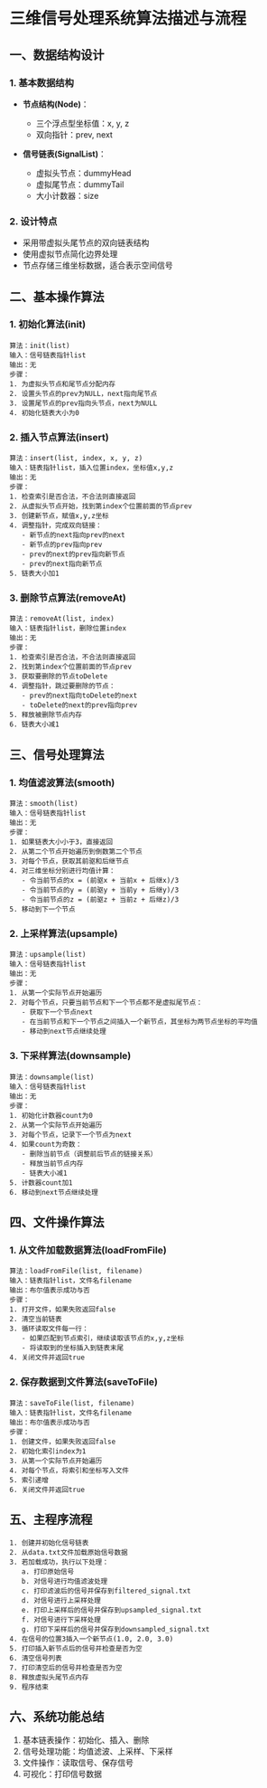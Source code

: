 # 三维信号处理系统算法描述与流程

## 一、数据结构设计

### 1. 基本数据结构
- **节点结构(Node)**：
  - 三个浮点型坐标值：x, y, z
  - 双向指针：prev, next

- **信号链表(SignalList)**：
  - 虚拟头节点：dummyHead
  - 虚拟尾节点：dummyTail
  - 大小计数器：size

### 2. 设计特点
- 采用带虚拟头尾节点的双向链表结构
- 使用虚拟节点简化边界处理
- 节点存储三维坐标数据，适合表示空间信号

## 二、基本操作算法

### 1. 初始化算法(init)
```
算法：init(list)
输入：信号链表指针list
输出：无
步骤：
1. 为虚拟头节点和尾节点分配内存
2. 设置头节点的prev为NULL，next指向尾节点
3. 设置尾节点的prev指向头节点，next为NULL
4. 初始化链表大小为0
```

### 2. 插入节点算法(insert)
```
算法：insert(list, index, x, y, z)
输入：链表指针list，插入位置index，坐标值x,y,z
输出：无
步骤：
1. 检查索引是否合法，不合法则直接返回
2. 从虚拟头节点开始，找到第index个位置前面的节点prev
3. 创建新节点，赋值x,y,z坐标
4. 调整指针，完成双向链接：
   - 新节点的next指向prev的next
   - 新节点的prev指向prev
   - prev的next的prev指向新节点
   - prev的next指向新节点
5. 链表大小加1
```

### 3. 删除节点算法(removeAt)
```
算法：removeAt(list, index)
输入：链表指针list，删除位置index
输出：无
步骤：
1. 检查索引是否合法，不合法则直接返回
2. 找到第index个位置前面的节点prev
3. 获取要删除的节点toDelete
4. 调整指针，跳过要删除的节点：
   - prev的next指向toDelete的next
   - toDelete的next的prev指向prev
5. 释放被删除节点内存
6. 链表大小减1
```

## 三、信号处理算法

### 1. 均值滤波算法(smooth)
```
算法：smooth(list)
输入：信号链表指针list
输出：无
步骤：
1. 如果链表大小小于3，直接返回
2. 从第二个节点开始遍历到倒数第二个节点
3. 对每个节点，获取其前驱和后继节点
4. 对三维坐标分别进行均值计算：
   - 令当前节点的x = (前驱x + 当前x + 后继x)/3
   - 令当前节点的y = (前驱y + 当前y + 后继y)/3
   - 令当前节点的z = (前驱z + 当前z + 后继z)/3
5. 移动到下一个节点
```

### 2. 上采样算法(upsample)
```
算法：upsample(list)
输入：信号链表指针list
输出：无
步骤：
1. 从第一个实际节点开始遍历
2. 对每个节点，只要当前节点和下一个节点都不是虚拟尾节点：
   - 获取下一个节点next
   - 在当前节点和下一个节点之间插入一个新节点，其坐标为两节点坐标的平均值
   - 移动到next节点继续处理
```

### 3. 下采样算法(downsample)
```
算法：downsample(list)
输入：信号链表指针list
输出：无
步骤：
1. 初始化计数器count为0
2. 从第一个实际节点开始遍历
3. 对每个节点，记录下一个节点为next
4. 如果count为奇数：
   - 删除当前节点（调整前后节点的链接关系）
   - 释放当前节点内存
   - 链表大小减1
5. 计数器count加1
6. 移动到next节点继续处理
```

## 四、文件操作算法

### 1. 从文件加载数据算法(loadFromFile)
```
算法：loadFromFile(list, filename)
输入：链表指针list，文件名filename
输出：布尔值表示成功与否
步骤：
1. 打开文件，如果失败返回false
2. 清空当前链表
3. 循环读取文件每一行：
   - 如果匹配到节点索引，继续读取该节点的x,y,z坐标
   - 将读取到的坐标插入到链表末尾
4. 关闭文件并返回true
```

### 2. 保存数据到文件算法(saveToFile)
```
算法：saveToFile(list, filename)
输入：链表指针list，文件名filename
输出：布尔值表示成功与否
步骤：
1. 创建文件，如果失败返回false
2. 初始化索引index为1
3. 从第一个实际节点开始遍历
4. 对每个节点，将索引和坐标写入文件
5. 索引递增
6. 关闭文件并返回true
```

## 五、主程序流程

```
1. 创建并初始化信号链表
2. 从data.txt文件加载原始信号数据
3. 若加载成功，执行以下处理：
   a. 打印原始信号
   b. 对信号进行均值滤波处理
   c. 打印滤波后的信号并保存到filtered_signal.txt
   d. 对信号进行上采样处理
   e. 打印上采样后的信号并保存到upsampled_signal.txt
   f. 对信号进行下采样处理
   g. 打印下采样后的信号并保存到downsampled_signal.txt
4. 在信号的位置3插入一个新节点(1.0, 2.0, 3.0)
5. 打印插入新节点后的信号并检查是否为空
6. 清空信号列表
7. 打印清空后的信号并检查是否为空
8. 释放虚拟头尾节点内存
9. 程序结束
```

## 六、系统功能总结

1. 基本链表操作：初始化、插入、删除
2. 信号处理功能：均值滤波、上采样、下采样
3. 文件操作：读取信号、保存信号
4. 可视化：打印信号数据 